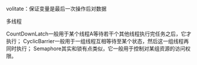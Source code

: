 volitate：保证变量是最后一次操作后对数据

多线程

CountDownLatch一般用于某个线程A等待若干个其他线程执行完任务之后，它才执行；
CyclicBarrier一般用于一组线程互相等待至某个状态，然后这一组线程再同时执行；
Semaphore其实和锁有点类似，它一般用于控制对某组资源的访问权限。

